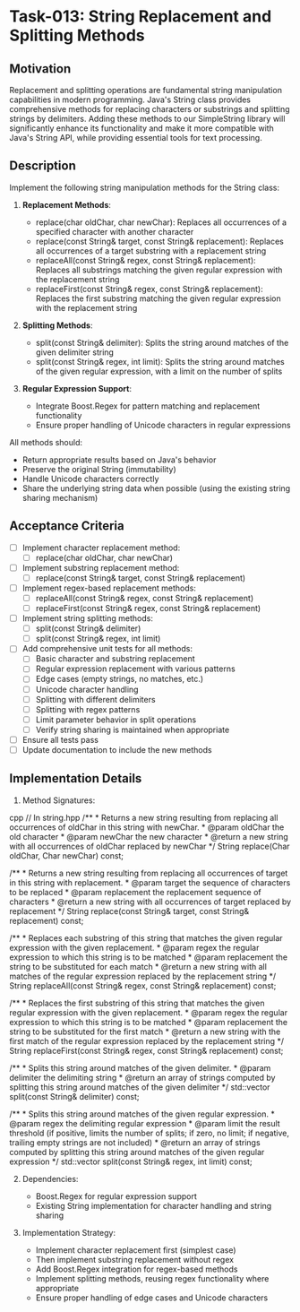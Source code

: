 # Task-013: String Replacement and Splitting Methods

## Motivation

Replacement and splitting operations are fundamental string manipulation capabilities in modern programming. Java's String class provides comprehensive methods for replacing characters or substrings and splitting strings by delimiters. Adding these methods to our SimpleString library will significantly enhance its functionality and make it more compatible with Java's String API, while providing essential tools for text processing.

## Description

Implement the following string manipulation methods for the String class:

1. **Replacement Methods**:
   - replace(char oldChar, char newChar): Replaces all occurrences of a specified character with another character
   - replace(const String& target, const String& replacement): Replaces all occurrences of a target substring with a replacement string
   - replaceAll(const String& regex, const String& replacement): Replaces all substrings matching the given regular expression with the replacement string
   - replaceFirst(const String& regex, const String& replacement): Replaces the first substring matching the given regular expression with the replacement string

2. **Splitting Methods**:
   - split(const String& delimiter): Splits the string around matches of the given delimiter string
   - split(const String& regex, int limit): Splits the string around matches of the given regular expression, with a limit on the number of splits

3. **Regular Expression Support**:
   - Integrate Boost.Regex for pattern matching and replacement functionality
   - Ensure proper handling of Unicode characters in regular expressions

All methods should:
- Return appropriate results based on Java's behavior
- Preserve the original String (immutability)
- Handle Unicode characters correctly
- Share the underlying string data when possible (using the existing string sharing mechanism)

## Acceptance Criteria

- [ ] Implement character replacement method:
  - [ ] replace(char oldChar, char newChar)
- [ ] Implement substring replacement method:
  - [ ] replace(const String& target, const String& replacement)
- [ ] Implement regex-based replacement methods:
  - [ ] replaceAll(const String& regex, const String& replacement)
  - [ ] replaceFirst(const String& regex, const String& replacement)
- [ ] Implement string splitting methods:
  - [ ] split(const String& delimiter)
  - [ ] split(const String& regex, int limit)
- [ ] Add comprehensive unit tests for all methods:
  - [ ] Basic character and substring replacement
  - [ ] Regular expression replacement with various patterns
  - [ ] Edge cases (empty strings, no matches, etc.)
  - [ ] Unicode character handling
  - [ ] Splitting with different delimiters
  - [ ] Splitting with regex patterns
  - [ ] Limit parameter behavior in split operations
  - [ ] Verify string sharing is maintained when appropriate
- [ ] Ensure all tests pass
- [ ] Update documentation to include the new methods

## Implementation Details

1. Method Signatures:
   

cpp
   // In string.hpp
   /**
    * Returns a new string resulting from replacing all occurrences of oldChar in this string with newChar.
    * @param oldChar the old character
    * @param newChar the new character
    * @return a new string with all occurrences of oldChar replaced by newChar
    */
   String replace(Char oldChar, Char newChar) const;

   /**
    * Returns a new string resulting from replacing all occurrences of target in this string with replacement.
    * @param target the sequence of characters to be replaced
    * @param replacement the replacement sequence of characters
    * @return a new string with all occurrences of target replaced by replacement
    */
   String replace(const String& target, const String& replacement) const;

   /**
    * Replaces each substring of this string that matches the given regular expression with the given replacement.
    * @param regex the regular expression to which this string is to be matched
    * @param replacement the string to be substituted for each match
    * @return a new string with all matches of the regular expression replaced by the replacement string
    */
   String replaceAll(const String& regex, const String& replacement) const;

   /**
    * Replaces the first substring of this string that matches the given regular expression with the given replacement.
    * @param regex the regular expression to which this string is to be matched
    * @param replacement the string to be substituted for the first match
    * @return a new string with the first match of the regular expression replaced by the replacement string
    */
   String replaceFirst(const String& regex, const String& replacement) const;

   /**
    * Splits this string around matches of the given delimiter.
    * @param delimiter the delimiting string
    * @return an array of strings computed by splitting this string around matches of the given delimiter
    */
   std::vector<String> split(const String& delimiter) const;

   /**
    * Splits this string around matches of the given regular expression.
    * @param regex the delimiting regular expression
    * @param limit the result threshold (if positive, limits the number of splits; if zero, no limit; if negative, trailing empty strings are not included)
    * @return an array of strings computed by splitting this string around matches of the given regular expression
    */
   std::vector<String> split(const String& regex, int limit) const;



2. Dependencies:
   - Boost.Regex for regular expression support
   - Existing String implementation for character handling and string sharing

3. Implementation Strategy:
   - Implement character replacement first (simplest case)
   - Then implement substring replacement without regex
   - Add Boost.Regex integration for regex-based methods
   - Implement splitting methods, reusing regex functionality where appropriate
   - Ensure proper handling of edge cases and Unicode characters